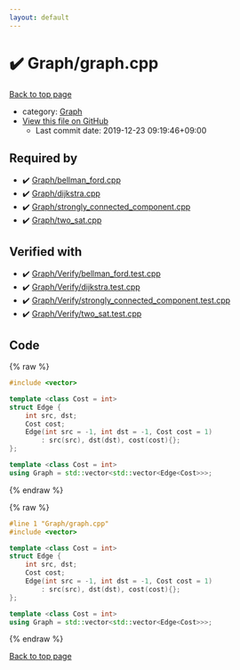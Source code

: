 ```yaml
---
layout: default
---
```


<!-- mathjax config similar to math.stackexchange -->
<script type="text/javascript" async
  src="https://cdnjs.cloudflare.com/ajax/libs/mathjax/2.7.5/MathJax.js?config=TeX-MML-AM_CHTML">
</script>
<script type="text/x-mathjax-config">
  MathJax.Hub.Config({
    TeX: { equationNumbers: { autoNumber: "AMS" }},
    tex2jax: {
      inlineMath: [ ['$','$'] ],
      processEscapes: true
    },
    "HTML-CSS": { matchFontHeight: false },
    displayAlign: "left",
    displayIndent: "2em"
  });
</script>

<script type="text/javascript" src="https://cdnjs.cloudflare.com/ajax/libs/jquery/3.4.1/jquery.min.js"></script>
<script src="https://cdn.jsdelivr.net/npm/jquery-balloon-js@1.1.2/jquery.balloon.min.js" integrity="sha256-ZEYs9VrgAeNuPvs15E39OsyOJaIkXEEt10fzxJ20+2I=" crossorigin="anonymous"></script>
<script type="text/javascript" src="../../assets/js/copy-button.js"></script>
<link rel="stylesheet" href="../../assets/css/copy-button.css" />


# :heavy_check_mark: Graph/graph.cpp

<a href="../../index.html">Back to top page</a>

* category: <a href="../../index.html#4cdbd2bafa8193091ba09509cedf94fd">Graph</a>
* <a href="{{ site.github.repository_url }}/blob/master/Graph/graph.cpp">View this file on GitHub</a>
    - Last commit date: 2019-12-23 09:19:46+09:00




## Required by

* :heavy_check_mark: <a href="bellman_ford.cpp.html">Graph/bellman_ford.cpp</a>
* :heavy_check_mark: <a href="dijkstra.cpp.html">Graph/dijkstra.cpp</a>
* :heavy_check_mark: <a href="strongly_connected_component.cpp.html">Graph/strongly_connected_component.cpp</a>
* :heavy_check_mark: <a href="two_sat.cpp.html">Graph/two_sat.cpp</a>


## Verified with

* :heavy_check_mark: <a href="../../verify/Graph/Verify/bellman_ford.test.cpp.html">Graph/Verify/bellman_ford.test.cpp</a>
* :heavy_check_mark: <a href="../../verify/Graph/Verify/dijkstra.test.cpp.html">Graph/Verify/dijkstra.test.cpp</a>
* :heavy_check_mark: <a href="../../verify/Graph/Verify/strongly_connected_component.test.cpp.html">Graph/Verify/strongly_connected_component.test.cpp</a>
* :heavy_check_mark: <a href="../../verify/Graph/Verify/two_sat.test.cpp.html">Graph/Verify/two_sat.test.cpp</a>


## Code

<a id="unbundled"></a>
{% raw %}
```cpp
#include <vector>

template <class Cost = int>
struct Edge {
    int src, dst;
    Cost cost;
    Edge(int src = -1, int dst = -1, Cost cost = 1)
        : src(src), dst(dst), cost(cost){};
};

template <class Cost = int>
using Graph = std::vector<std::vector<Edge<Cost>>>;

```
{% endraw %}

<a id="bundled"></a>
{% raw %}
```cpp
#line 1 "Graph/graph.cpp"
#include <vector>

template <class Cost = int>
struct Edge {
    int src, dst;
    Cost cost;
    Edge(int src = -1, int dst = -1, Cost cost = 1)
        : src(src), dst(dst), cost(cost){};
};

template <class Cost = int>
using Graph = std::vector<std::vector<Edge<Cost>>>;

```
{% endraw %}

<a href="../../index.html">Back to top page</a>

